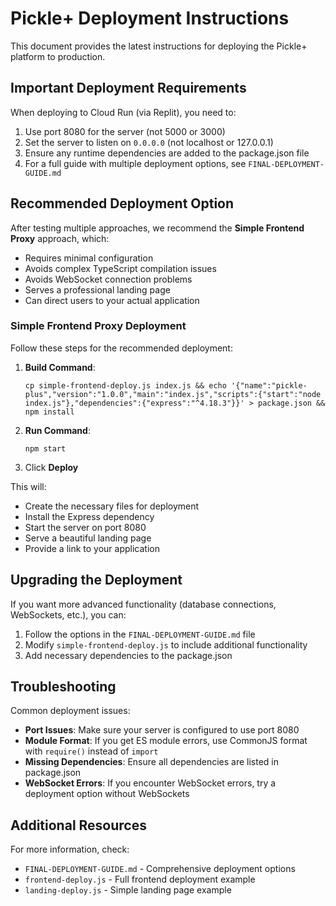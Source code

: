 # Pickle+ Deployment Instructions

This document provides the latest instructions for deploying the Pickle+ platform to production.

## Important Deployment Requirements

When deploying to Cloud Run (via Replit), you need to:

1. Use port 8080 for the server (not 5000 or 3000)
2. Set the server to listen on `0.0.0.0` (not localhost or 127.0.0.1)
3. Ensure any runtime dependencies are added to the package.json file
4. For a full guide with multiple deployment options, see `FINAL-DEPLOYMENT-GUIDE.md`

## Recommended Deployment Option

After testing multiple approaches, we recommend the **Simple Frontend Proxy** approach, which:

- Requires minimal configuration
- Avoids complex TypeScript compilation issues 
- Avoids WebSocket connection problems
- Serves a professional landing page
- Can direct users to your actual application

### Simple Frontend Proxy Deployment

Follow these steps for the recommended deployment:

1. **Build Command**:
   ```
   cp simple-frontend-deploy.js index.js && echo '{"name":"pickle-plus","version":"1.0.0","main":"index.js","scripts":{"start":"node index.js"},"dependencies":{"express":"^4.18.3"}}' > package.json && npm install
   ```

2. **Run Command**:
   ```
   npm start
   ```

3. Click **Deploy**

This will:
- Create the necessary files for deployment
- Install the Express dependency
- Start the server on port 8080
- Serve a beautiful landing page
- Provide a link to your application

## Upgrading the Deployment

If you want more advanced functionality (database connections, WebSockets, etc.), you can:

1. Follow the options in the `FINAL-DEPLOYMENT-GUIDE.md` file
2. Modify `simple-frontend-deploy.js` to include additional functionality
3. Add necessary dependencies to the package.json

## Troubleshooting

Common deployment issues:

- **Port Issues**: Make sure your server is configured to use port 8080
- **Module Format**: If you get ES module errors, use CommonJS format with `require()` instead of `import`
- **Missing Dependencies**: Ensure all dependencies are listed in package.json
- **WebSocket Errors**: If you encounter WebSocket errors, try a deployment option without WebSockets

## Additional Resources

For more information, check:
- `FINAL-DEPLOYMENT-GUIDE.md` - Comprehensive deployment options
- `frontend-deploy.js` - Full frontend deployment example
- `landing-deploy.js` - Simple landing page example